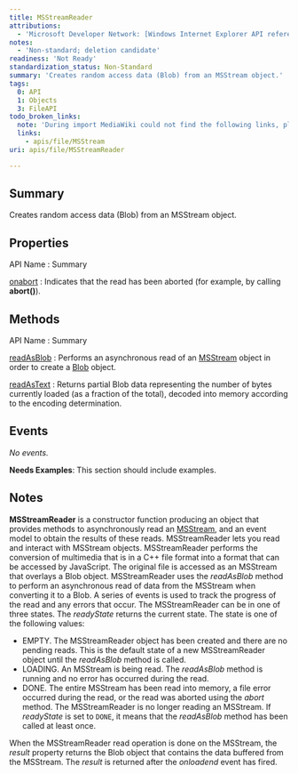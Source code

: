 ```yaml
---
title: MSStreamReader
attributions:
  - 'Microsoft Developer Network: [Windows Internet Explorer API reference Article](http://msdn.microsoft.com/en-us/library/ie/hh828809%28v=vs.85%29.aspx)'
notes:
  - 'Non-standard; deletion candidate'
readiness: 'Not Ready'
standardization_status: Non-Standard
summary: 'Creates random access data (Blob) from an MSStream object.'
tags:
  0: API
  1: Objects
  3: FileAPI
todo_broken_links:
  note: 'During import MediaWiki could not find the following links, please fix and adjust this list.'
  links:
    - apis/file/MSStream
uri: apis/file/MSStreamReader

---
```

## <span>Summary</span>

Creates random access data (Blob) from an MSStream object.

## <span>Properties</span>

API Name
:   Summary

[onabort](/apis/file/MSStreamReader/onabort)
:   Indicates that the read has been aborted (for example, by calling **abort()**).

## <span>Methods</span>

API Name
:   Summary

[readAsBlob](/apis/file/MSStreamReader/readAsBlob)
:   Performs an asynchronous read of an [MSStream](/w/index.php?title=apis/file/MSStream&action=edit&redlink=1) object in order to create a [Blob](/apis/file/Blob) object.

[readAsText](/apis/file/MSStreamReader/readAsText)
:   Returns partial Blob data representing the number of bytes currently loaded (as a fraction of the total), decoded into memory according to the encoding determination.

## <span>Events</span>

*No events.*

**Needs Examples**: This section should include examples.

## <span>Notes</span>

**MSStreamReader** is a constructor function producing an object that provides methods to asynchronously read an [MSStream](/w/index.php?title=apis/file/MSStream&action=edit&redlink=1), and an event model to obtain the results of these reads. MSStreamReader lets you read and interact with MSStream objects. MSStreamReader performs the conversion of multimedia that is in a C++ file format into a format that can be accessed by JavaScript. The original file is accessed as an MSStream that overlays a Blob object. MSStreamReader uses the *readAsBlob* method to perform an asynchronous read of data from the MSStream when converting it to a Blob. A series of events is used to track the progress of the read and any errors that occur. The MSStreamReader can be in one of three states. The *readyState* returns the current state. The state is one of the following values:

-   EMPTY. The MSStreamReader object has been created and there are no pending reads. This is the default state of a new MSStreamReader object until the *readAsBlob* method is called.
-   LOADING. An MSStream is being read. The *readAsBlob* method is running and no error has occurred during the read.
-   DONE. The entire MSStream has been read into memory, a file error occurred during the read, or the read was aborted using the *abort* method. The MSStreamReader is no longer reading an MSStream. If *readyState* is set to `DONE`, it means that the *readAsBlob* method has been called at least once.

When the MSStreamReader read operation is done on the MSStream, the *result* property returns the Blob object that contains the data buffered from the MSStream. The *result* is returned after the *onloadend* event has fired.